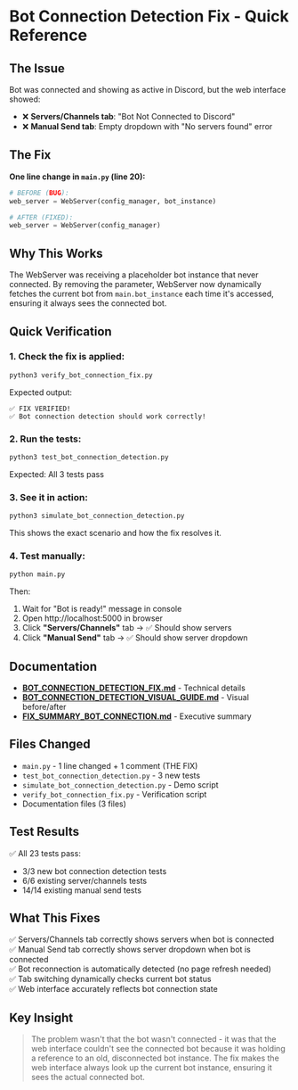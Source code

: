 # Bot Connection Detection Fix - Quick Reference

## The Issue
Bot was connected and showing as active in Discord, but the web interface showed:
- ❌ **Servers/Channels tab**: "Bot Not Connected to Discord"
- ❌ **Manual Send tab**: Empty dropdown with "No servers found" error

## The Fix

**One line change in `main.py` (line 20):**

```python
# BEFORE (BUG):
web_server = WebServer(config_manager, bot_instance)

# AFTER (FIXED):
web_server = WebServer(config_manager)
```

## Why This Works

The WebServer was receiving a placeholder bot instance that never connected. By removing the parameter, WebServer now dynamically fetches the current bot from `main.bot_instance` each time it's accessed, ensuring it always sees the connected bot.

## Quick Verification

### 1. Check the fix is applied:
```bash
python3 verify_bot_connection_fix.py
```

Expected output:
```
✅ FIX VERIFIED!
✅ Bot connection detection should work correctly!
```

### 2. Run the tests:
```bash
python3 test_bot_connection_detection.py
```

Expected: All 3 tests pass

### 3. See it in action:
```bash
python3 simulate_bot_connection_detection.py
```

This shows the exact scenario and how the fix resolves it.

### 4. Test manually:
```bash
python main.py
```

Then:
1. Wait for "Bot is ready!" message in console
2. Open http://localhost:5000 in browser
3. Click **"Servers/Channels"** tab → ✅ Should show servers
4. Click **"Manual Send"** tab → ✅ Should show server dropdown

## Documentation

- **[BOT_CONNECTION_DETECTION_FIX.md](BOT_CONNECTION_DETECTION_FIX.md)** - Technical details
- **[BOT_CONNECTION_DETECTION_VISUAL_GUIDE.md](BOT_CONNECTION_DETECTION_VISUAL_GUIDE.md)** - Visual before/after
- **[FIX_SUMMARY_BOT_CONNECTION.md](FIX_SUMMARY_BOT_CONNECTION.md)** - Executive summary

## Files Changed

- `main.py` - 1 line changed + 1 comment (THE FIX)
- `test_bot_connection_detection.py` - 3 new tests
- `simulate_bot_connection_detection.py` - Demo script
- `verify_bot_connection_fix.py` - Verification script
- Documentation files (3 files)

## Test Results

✅ All 23 tests pass:
- 3/3 new bot connection detection tests
- 6/6 existing server/channels tests
- 14/14 existing manual send tests

## What This Fixes

✅ Servers/Channels tab correctly shows servers when bot is connected  
✅ Manual Send tab correctly shows server dropdown when bot is connected  
✅ Bot reconnection is automatically detected (no page refresh needed)  
✅ Tab switching dynamically checks current bot status  
✅ Web interface accurately reflects bot connection state

## Key Insight

> The problem wasn't that the bot wasn't connected - it was that the web interface couldn't see the connected bot because it was holding a reference to an old, disconnected bot instance. The fix makes the web interface always look up the current bot instance, ensuring it sees the actual connected bot.
